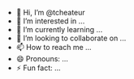 - 👋 Hi, I’m @tcheateur
- 👀 I’m interested in ...
- 🌱 I’m currently learning ...
- 💞️ I’m looking to collaborate on ...
- 📫 How to reach me ...
- 😄 Pronouns: ...
- ⚡ Fun fact: ...

<!---
tcheateur/tcheateur is a ✨ special ✨ repository because its `README.md` (this file) appears on your GitHub profile.
You can click the Preview link to take a look at your changes.
--->
